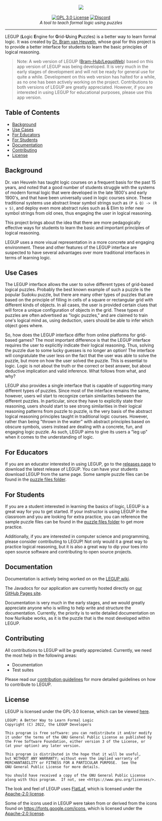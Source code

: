 <p align="center">
    <img src="https://user-images.githubusercontent.com/46334090/180582690-a65937c6-6766-40f7-a21e-c1d8bbb3b26a.png"></a>
    <br />
    <br />
    <a href="https://choosealicense.com/licenses/gpl-3.0/"><img src="https://img.shields.io/badge/license-GPL%203.0-red" alt="GPL 3.0 License"></a>
    <a href="https://discord.gg/Ym5p6zUQjE"><img src="https://img.shields.io/discord/882735190785527848.svg?label=discord&color=yellow&logo=discord" alt="Discord"></a>
    <br />
    <i>A tool to teach formal logic using puzzles</i>
</p>
<hr />

LEGUP (**L**ogic **E**ngine for **G**rid-**U**sing **P**uzzles) is a better way to learn formal logic. It was created
by [Dr. Bram van Heuveln](https://science.rpi.edu/itws/faculty/bram-van-heuveln), whose goal for this project is to
provide a better interface for students to learn the basic principles of logical reasoning.

> Note: A web version of LEGUP ([Bram-Hub/LegupWeb](https://github.com/Bram-Hub/LegupWeb)) based on this app version of
> LEGUP was being developed. It is very much in the early stages of development and will not be ready for general use for
> quite a while. Development on this web version has halted for a while, as no one has been actively working on the
> project. Contributions to both versions of LEGUP are greatly appreciated. However, if you are interested in using LEGUP
> for educational purposes, please use this app version.

## Table of Contents

- [Background](#background)
- [Use Cases](#use-cases)
- [For Educators](#for-educators)
- [For Students](#for-students)
- [Documentation](#documentation)
- [Contributing](#contributing)
- [License](#license)

## Background

Dr. van Heuveln has taught logic courses on a frequent basis for the past 15 years, and noted that a good number of
students struggle with the systems of modern formal logic that were developed in the late 1800's and early 1900's, and
that have been universally used in logic courses since. These traditional systems use abstract linear symbol strings
such as `(P & Q) -> (R v S)`, and deploy even more abstract rules such as & Elim to infer new symbol strings from old
ones, thus engaging the user in logical reasoning.

This project brings about the idea that there are more pedagogically effective ways for students to learn the basic and
important principles of logical reasoning.

LEGUP uses a more visual representation in a more concrete and engaging environment. These and other features of the
LEGUP interface are suspected to have several advantages over more traditional interfaces in terms of learning logic.

## Use Cases

The LEGUP interface allows the user to solve different types of grid-based logical puzzles. Probably the best known
example of such a puzzle is the popular Sudoku puzzle, but there are many other types of puzzles that are based on the
principle of filling in cells of a square or rectangular grid with different kinds of objects. In all cases, the user is
provided certain clues that will force a unique configuration of objects in the grid. These types of puzzles are often
advertised as "logic puzzles," and are claimed to train one's logical mind as, using deduction, users should be able to
infer which object goes where.

So, how does the LEGUP interface differ from online platforms for grid-based games? The most important difference is
that the LEGUP interface requires the user to explicitly indicate their logical reasoning. Thus, solving the puzzle due
to some lucky guesses is no longer an option! The interface will congratulate the user less on the fact that the user
was able to solve the puzzle, but more on how the user solved the puzzle. This is essential to logic. Logic is not about
the truth or the correct or best answer, but about deductive implication and valid inference. What follows from what,
and why?

LEGUP also provides a single interface that is capable of supporting many different types of puzzles. Since most of the
interface remains the same, however, users wil start to recognize certain similarities between the different puzzles. In
particular, since they have to explicitly state their reasoning, users should start to see strong similarities in their
logical reasoning patterns from puzzle to puzzle, is the very basis of the abstract logical reasoning principles taught
in traditional logic courses. However, rather than being "thrown in the water" with abstract principles based on obscure
symbols, users instead are dealing with a concrete, fun, and engaging logic puzzle. As such, LEGUP aims to give its
users a "leg up" when it comes to the understanding of logic.

## For Educators

If you are an educator interested in using LEGUP, go to the [releases page](https://github.com/Bram-Hub/Legup/releases)
to download the latest release of LEGUP. You can have your students download LEGUP from the same page. Some sample
puzzle files can be found in the [puzzle files folder](https://github.com/Bram-Hub/Legup/tree/master/puzzles%20files).

## For Students

If you are a student interested in learning the basics of logic, LEGUP is a great way for you to get started. If your
instructor is using LEGUP in the classroom and you are looking for extra practice, you can reference the sample puzzle
files can be found in the [puzzle files folder](https://github.com/Bram-Hub/Legup/tree/master/puzzles%20files) to get
more practice.

Additionally, if you are interested in computer science and programming, please consider contributing to LEGUP! Not only
would it a great way to practice logical reasoning, but it is also a great way to dip your toes into open source
software and contributing to open source projects.

## Documentation

Documentation is actively being worked on on the [LEGUP wiki](https://github.com/Bram-Hub/Legup/wiki).

The Javadocs for our application are currently hosted directly
on [our GitHub Pages site](https://bram-hub.github.io/LEGUP/).

Documentation is very much in the early stages, and we would greatly appreciate anyone who is willing to help write and
structure the documentation. Currently, the priority is to write detailed documentation on how Nurikabe works, as it is
the puzzle that is the most developed within LEGUP.

## Contributing

All contributions to LEGUP will be greatly appreciated. Currently, we need the most help in the following areas:

- Documentation
- Test suites

Please read our [contribution guidelines](CONTRIBUTING.md) for more detailed guidelines on how to contribute to LEGUP.

## License

LEGUP is licensed under the GPL-3.0 license, which can be viewed [here](LICENSE).

```
LEGUP: A Better Way to Learn Formal Logic
Copyright (C) 2022, the LEGUP Developers

This program is free software: you can redistribute it and/or modify
it under the terms of the GNU General Public License as published by
the Free Software Foundation, either version 3 of the License, or
(at your option) any later version.

This program is distributed in the hope that it will be useful,
but WITHOUT ANY WARRANTY; without even the implied warranty of
MERCHANTABILITY or FITNESS FOR A PARTICULAR PURPOSE.  See the
GNU General Public License for more details.

You should have received a copy of the GNU General Public License
along with this program.  If not, see <https://www.gnu.org/licenses/>.
 ```

The look and feel of LEGUP uses [FlatLaf](https://github.com/JFormDesigner/FlatLaf), which is licensed under
the [Apache-2.0 license](https://www.apache.org/licenses/LICENSE-2.0.html).

Some of the icons used in LEGUP were taken from or derived from the icons found on https://fonts.google.com/icons, which
is licensed under the [Apache-2.0 license](https://www.apache.org/licenses/LICENSE-2.0.html).
